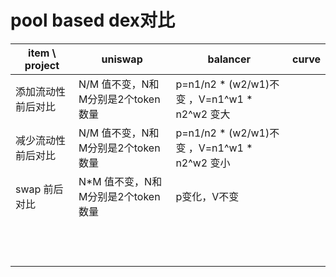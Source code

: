 # pool based dex对比

|  item \ project  |  uniswap                        | balancer                                     |  curve                   |
|  ---             |  ---                            |  ---                                          |  ---                     |
| 添加流动性 前后对比 |  N/M 值不变，N和M分别是2个token数量 |  p=n1/n2 * (w2/w1)不变 ，V=n1^w1 * n2^w2 变大   |                          |
| 减少流动性 前后对比 |  N/M 值不变，N和M分别是2个token数量 |  p=n1/n2 * (w2/w1)不变 ，V=n1^w1 * n2^w2 变小   |                          |
| swap 前后对比     | N*M 值不变，N和M分别是2个token数量  |  p变化，V不变                                   |                          |
|                 |                             |                              |                          |
|                 |                             |                              |                          |
|                 |                             |                              |                          |
|                 |                             |                              |                          |
|                 |                             |                              |                          |
|                 |                             |                              |                          |
|                 |                             |                              |                          |
|                 |                             |                              |                          |
|                 |                             |                              |                          |
|                 |                             |                              |                          |
|                 |                             |                              |                          |
|                 |                             |                              |                          |
